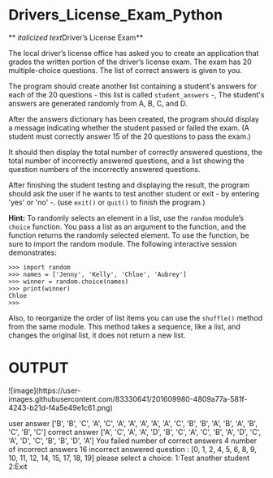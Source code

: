 # Drivers_License_Exam_Python
** *italicized text*Driver’s License Exam**

The local driver’s license office has asked you to create an application that grades the written portion of the driver’s license exam. The exam has 20 multiple-choice questions. The list of correct answers is given to you.

The program should create another list containing a student's answers for each of the 20 questions - this list is called `student_answers` -, The student's answers are generated randomly from A, B, C, and D. 

After the answers dictionary has been created, the program should display a message indicating whether the student passed or failed the exam. (A student must correctly answer 15 of the 20 questions to pass the exam.)

It should then display the total number of correctly answered questions, the total number of incorrectly answered questions, and a list showing the question numbers of the incorrectly answered questions.

After finishing the student testing and displaying the result, the program should ask the user if he wants to test another student or exit - by entering 'yes' or 'no' -. (use `exit()` or `quit()` to finish the program.)

**Hint:** To randomly selects an element in a list, use the `random` module’s `choice` function. You pass a list as an argument to the function, and the function returns the randomly selected element. To use the function, be sure to import the random module. The following interactive session demonstrates:

```
>>> import random
>>> names = ['Jenny', 'Kelly', 'Chloe', 'Aubrey']
>>> winner = random.choice(names)
>>> print(winner)
Chloe
>>>
```
Also, to reorganize the order of list items you can use the `shuffle()` method from the same module. This method takes a sequence, like a list, and changes the original list, it does not return a new list.
<h1>OUTPUT</h1>
![image](https://user-images.githubusercontent.com/83330641/201609980-4809a77a-581f-4243-b21d-f4a5e49e1c61.png)

user answer ['B', 'B', 'C', 'A', 'C', 'A', 'A', 'A', 'A', 'A', 'C', 'B', 'B', 'A', 'B', 'A', 'B', 'C', 'B', 'C']
correct answer ['A', 'C', 'A', 'A', 'D', 'B', 'C', 'A', 'C', 'B', 'A', 'D', 'C', 'A', 'D', 'C', 'B', 'B', 'D', 'A']
You failed
 number of correct answers 4
 number of incorrect answers  16
 incorrect answered question : [0, 1, 2, 4, 5, 6, 8, 9, 10, 11, 12, 14, 15, 17, 18, 19]
please select a choice: 
 1:Test another student
 2:Exit
